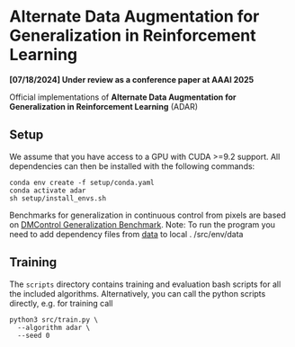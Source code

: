 # Alternate Data Augmentation for Generalization in Reinforcement Learning

**[07/18/2024] Under review as a conference paper at AAAI 2025**

Official implementations of 
**Alternate Data Augmentation for Generalization in Reinforcement Learning** (ADAR)


## Setup
We assume that you have access to a GPU with CUDA >=9.2 support. All dependencies can then be installed with the following commands:
```
conda env create -f setup/conda.yaml
conda activate adar
sh setup/install_envs.sh
```

Benchmarks for generalization in continuous control from pixels are based on [DMControl Generalization Benchmark](https://github.com/nicklashansen/dmcontrol-generalization-benchmark).
Note: To run the program you need to add dependency files from [data](https://github.com/gemcollector/TLDA/tree/master/src/env/data) to local . /src/env/data

## Training 
The `scripts` directory contains training and evaluation bash scripts for all the included algorithms. Alternatively, you can call the python scripts directly, e.g. for training call

```
python3 src/train.py \
  --algorithm adar \
  --seed 0
```
